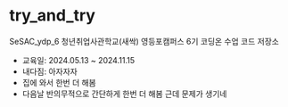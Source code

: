 # try_and_try
SeSAC_ydp_6 청년취업사관학교(새싹) 영등포캠퍼스 6기 코딩온 수업 코드 저장소

- 교육일: 2024.05.13 ~ 2024.11.15
- 내다짐: 아자자자
- 집에 와서 한번 더 해봄
- 다음날 반의무적으로 간단하게 한번 더 해봄 근데 문제가 생기네